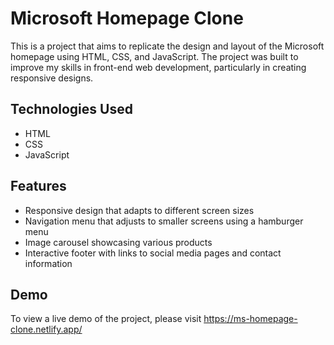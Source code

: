 # Microsoft Homepage Clone

This is a project that aims to replicate the design and layout of the Microsoft homepage using HTML, CSS, and JavaScript. The project was built to improve my skills in front-end web development, particularly in creating responsive designs.

## Technologies Used

- HTML
- CSS
- JavaScript 

## Features
- Responsive design that adapts to different screen sizes
- Navigation menu that adjusts to smaller screens using a hamburger menu
- Image carousel showcasing various products
- Interactive footer with links to social media pages and contact information

## Demo
To view a live demo of the project, please visit https://ms-homepage-clone.netlify.app/
